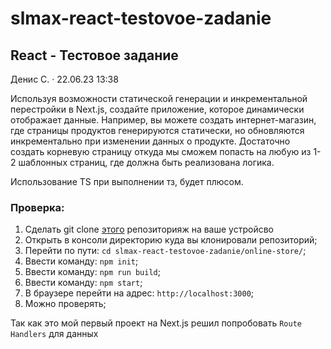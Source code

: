 # slmax-react-testovoe-zadanie
## React - Тестовое задание
Денис С. · 22.06.23 13:38

Используя возможности статической генерации и инкрементальной перестройки в Next.js, создайте приложение, которое динамически отображает данные.
Например, вы можете создать интернет-магазин, где страницы продуктов генерируются статически, но обновляются инкрементально при изменении данных о продукте.
Достаточно создать корневую страницу откуда мы сможем попасть на любую из 1-2 шаблонных страниц, где должна быть реализована логика.

Использование TS при выполнении тз, будет плюсом.


### Проверка:
1. Сделать git clone [этого](https://github.com/Kornull/slmax-react-testovoe-zadanie) репозиторияж на ваше устройсво
2. Открыть в консоли директорию куда вы клонировали репозиторий;
3. Перейти по пути: `cd slmax-react-testovoe-zadanie/online-store/`;
4. Ввести команду: `npm init`;
5. Ввести команду: `npm run build`;
6. Ввести команду: `npm start`;
7. В браузере перейти на адрес: `http://localhost:3000`;
8. Можно проверять;


Так как это мой первый проект на Next.js решил попробовать `Route Handlers` для данных
 

